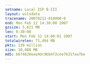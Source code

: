 ```yaml
---
setname: Local ISP B-III
layout: witsdata
tracename: 20070212-010000-0
end: Mon Feb 12 14:30:00 2007
gzsize: 5,621 MB
len: 0:30:00
start: Mon Feb 12 14:00:01 2007
totalwirelen: 71,494 MB
pkts: 139 million
size: 10,088 MB
md5: b674628eae9dc9bb4f2cee7631faa7be
---
```

